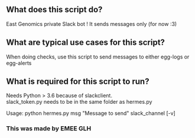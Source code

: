 ## What does this script do?

East Genomics private Slack bot ! It sends messages only (for now :3)

## What are typical use cases for this script?

When doing checks, use this script to send messages to either egg-logs or egg-alerts

## What is required for this script to run?

Needs Python > 3.6 because of slackclient.  
slack_token.py needs to be in the same folder as hermes.py

Usage:
python hermes.py msg "Message to send" slack_channel [-v]

### This was made by EMEE GLH
